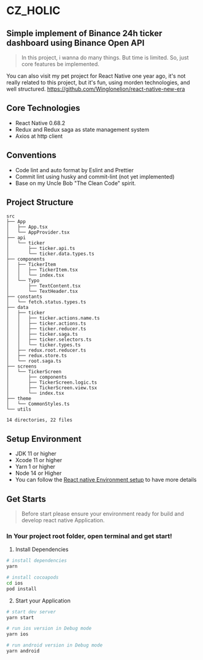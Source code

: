 # CZ_HOLIC


## Simple implement of Binance 24h ticker dashboard using Binance Open API

> In this project, i wanna do many things. But time is limited. So, just core features be implemented.

You can also visit my pet project for React Native one year ago, it's not really related to this project, but it's fun, using morden technologies, and well structured.
https://github.com/Winglonelion/react-native-new-era

## Core Technologies
- React Native 0.68.2
- Redux and Redux saga as state management system
- Axios at http client

## Conventions
- Code lint and auto format by Eslint and Prettier
- Commit lint using husky and commit-lint (not yet implemented)
- Base on my Uncle Bob "The Clean Code" spirit.

## Project Structure
```
src
├── App
│   ├── App.tsx
│   └── AppProvider.tsx
├── api
│   └── ticker
│       ├── ticker.api.ts
│       └── ticker.data.types.ts
├── components
│   ├── TickerItem
│   │   ├── TickerItem.tsx
│   │   └── index.tsx
│   └── Typo
│       ├── TextContent.tsx
│       └── TextHeader.tsx
├── constants
│   └── fetch.status.types.ts
├── data
│   ├── ticker
│   │   ├── ticker.actions.name.ts
│   │   ├── ticker.actions.ts
│   │   ├── ticker.reducer.ts
│   │   ├── ticker.saga.ts
│   │   ├── ticker.selectors.ts
│   │   └── ticker.types.ts
│   ├── redux.root.reducer.ts
│   ├── redux.store.ts
│   └── root.saga.ts
├── screens
│   └── TickerScreen
│       ├── components
│       ├── TickerScreen.logic.ts
│       ├── TickerScreen.view.tsx
│       └── index.tsx
├── theme
│   └── CommonStyles.ts
└── utils

14 directories, 22 files
```


## Setup Environment
- JDK 11 or higher
- Xcode 11 or higher
- Yarn 1 or higher
- Node 14 or Higher
- You can follow the [React native Environment setup](https://reactnative.dev/docs/environment-setup) to have more details


## Get Starts


> Before start please ensure your environment ready for build and develop react native Application.
>


### In Your project root folder, open terminal and get start!

1. Install Dependencies
```bash
# install dependencies
yarn

# install cocoapods
cd ios
pod install
```

2. Start your Application
```bash
# start dev server
yarn start

# run ios version in Debug mode
yarn ios

# run android version in Debug mode
yarn android
```
